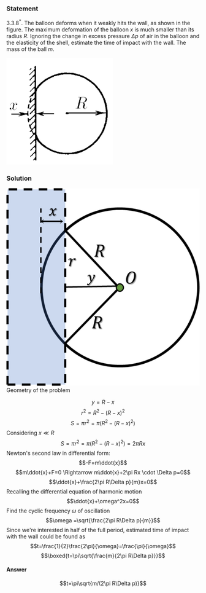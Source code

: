 ###  Statement 

$3.3.8^*.$ The balloon deforms when it weakly hits the wall, as shown in the figure. The maximum deformation of the balloon $x$ is much smaller than its radius $R$. Ignoring the change in excess pressure $\Delta p$ of air in the balloon and the elasticity of the shell, estimate the time of impact with the wall. The mass of the ball $m$. 

![ For problem $3.3.8^*$ |278x278, 26%](../../img/3.3.8/statement.png)

### Solution

![ Geometry of the problem |539x549, 31%](../../img/3.3.8/draw.png)  Geometry of the problem 

$$y=R-x$$ $$r^2=R^2-(R-x)^2$$ $$S=\pi r^2=\pi (R^2-(R-x)^2)$$ Considering $x \ll R$ $$S=\pi r^2=\pi (R^2-(R-x)^2)=2\pi Rx$$ Newton's second law in differential form: $$-F=m\ddot{x}$$ $$m\ddot{x}+F=0 \Rightarrow m\ddot{x}+2\pi Rx \cdot \Delta p=0$$ $$\ddot{x}+\frac{2\pi R\Delta p}{m}x=0$$ Recalling the differential equation of harmonic motion $$\ddot{x}+\omega^2x=0$$ Find the cyclic frequency $\omega$ of oscillation $$\omega =\sqrt{\frac{2\pi R\Delta p}{m}}$$ Since we're interested in half of the full period, estimated time of impact with the wall could be found as $$t=\frac{1}{2}\frac{2\pi}{\omega}=\frac{\pi}{\omega}$$ $$\boxed{t=\pi\sqrt{\frac{m}{2\pi R\Delta p}}}$$ 

#### Answer

$$t=\pi\sqrt{m/(2\pi R\Delta p)}$$ 
